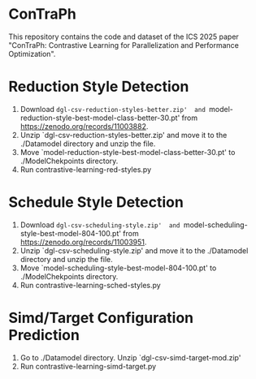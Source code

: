 # ConTraPh

This repository contains the code and dataset of the ICS 2025 paper "ConTraPh: Contrastive Learning for Parallelization and Performance Optimization".

# Reduction Style Detection

1. Download `dgl-csv-reduction-styles-better.zip'  and `model-reduction-style-best-model-class-better-30.pt' from https://zenodo.org/records/11003882.
2. Unzip `dgl-csv-reduction-styles-better.zip' and move it to the ./Datamodel directory and unzip the file.
3. Move `model-reduction-style-best-model-class-better-30.pt' to ./ModelChekpoints directory.
4. Run contrastive-learning-red-styles.py

# Schedule Style Detection

1. Download `dgl-csv-scheduling-style.zip'  and `model-scheduling-style-best-model-804-100.pt' from https://zenodo.org/records/11003951.
2. Unzip `dgl-csv-scheduling-style.zip' and move it to the ./Datamodel directory and unzip the file.
3. Move `model-scheduling-style-best-model-804-100.pt' to ./ModelChekpoints directory.
4. Run contrastive-learning-sched-styles.py

# Simd/Target Configuration Prediction

1. Go to ./Datamodel directory. Unzip `dgl-csv-simd-target-mod.zip'
2. Run contrastive-learning-simd-target.py




